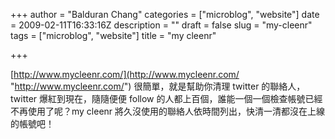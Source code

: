 +++
author = "Balduran Chang"
categories = ["microblog", "website"]
date = 2009-02-11T16:33:16Z
description = ""
draft = false
slug = "my-cleenr"
tags = ["microblog", "website"]
title = "my cleenr"

+++


[http://www.mycleenr.com/](http://www.mycleenr.com/ "http://www.mycleenr.com/") 很簡單，就是幫助你清理 twitter 的聯絡人，twitter 爆紅到現在，隨隨便便 follow 的人都上百個，誰能一個一個檢查帳號已經不再使用了呢？my cleenr 將久沒使用的聯絡人依時間列出，快清一清都沒在上線的帳號吧！

